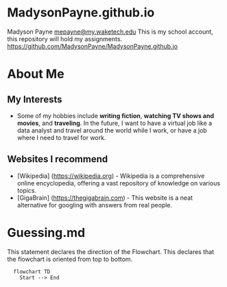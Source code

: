 # MadysonPayne.github.io
Madyson Payne 
mepayne@my.waketech.edu
This is my school account, this repository will hold my assignments.
https://github.com/MadysonPayne/MadysonPayne.github.io
# About Me
## My Interests 
  - Some of my hobbies include **writing fiction**, **watching TV shows and movies**, and **traveling**. In the future, I want to have a virtual job like a data analyst and travel around the world while I work, or have a job where I need to travel for work. 
## Websites I recommend 
  - [Wikipedia] (https://wikipedia.org) - Wikipedia is a comprehensive online encyclopedia, offering a vast repository of knowledge on various topics. 
  - [GigaBrain] (https://thegigabrain.com) - This website is a neat alternative for googling with answers from real people.
# Guessing.md

This statement declares the direction of the Flowchart. This declares that the flowchart is oriented from top to bottom.
```mermaid 
  flowchart TD
    Start --> End


